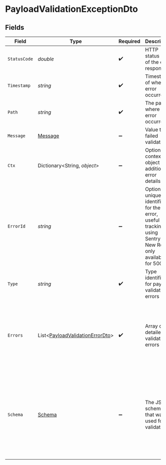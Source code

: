 # PayloadValidationExceptionDto


## Fields

| Field                                                                                                                             | Type                                                                                                                              | Required                                                                                                                          | Description                                                                                                                       | Example                                                                                                                           |
| --------------------------------------------------------------------------------------------------------------------------------- | --------------------------------------------------------------------------------------------------------------------------------- | --------------------------------------------------------------------------------------------------------------------------------- | --------------------------------------------------------------------------------------------------------------------------------- | --------------------------------------------------------------------------------------------------------------------------------- |
| `StatusCode`                                                                                                                      | *double*                                                                                                                          | :heavy_check_mark:                                                                                                                | HTTP status code of the error response.                                                                                           | 404                                                                                                                               |
| `Timestamp`                                                                                                                       | *string*                                                                                                                          | :heavy_check_mark:                                                                                                                | Timestamp of when the error occurred.                                                                                             | 2024-12-12T13:00:00Z                                                                                                              |
| `Path`                                                                                                                            | *string*                                                                                                                          | :heavy_check_mark:                                                                                                                | The path where the error occurred.                                                                                                | /api/v1/resource                                                                                                                  |
| `Message`                                                                                                                         | [Message](../../Models/Errors/Message.md)                                                                                         | :heavy_minus_sign:                                                                                                                | Value that failed validation                                                                                                      | xx xx xx                                                                                                                          |
| `Ctx`                                                                                                                             | Dictionary<String, *object*>                                                                                                      | :heavy_minus_sign:                                                                                                                | Optional context object for additional error details.                                                                             | {<br/>"workflowId": "some_wf_id",<br/>"stepId": "some_wf_id"<br/>}                                                                |
| `ErrorId`                                                                                                                         | *string*                                                                                                                          | :heavy_minus_sign:                                                                                                                | Optional unique identifier for the error, useful for tracking using Sentry and <br/>      New Relic, only available for 500.      | abc123                                                                                                                            |
| `Type`                                                                                                                            | *string*                                                                                                                          | :heavy_check_mark:                                                                                                                | Type identifier for payload validation errors                                                                                     | PAYLOAD_VALIDATION_ERROR                                                                                                          |
| `Errors`                                                                                                                          | List<[PayloadValidationErrorDto](../../Models/Components/PayloadValidationErrorDto.md)>                                           | :heavy_check_mark:                                                                                                                | Array of detailed validation errors                                                                                               | [<br/>{<br/>"field": "user.name",<br/>"message": "must have required property 'name'",<br/>"value": {<br/>"age": 25<br/>},<br/>"schemaPath": "#/required"<br/>}<br/>] |
| `Schema`                                                                                                                          | [Schema](../../Models/Errors/Schema.md)                                                                                           | :heavy_minus_sign:                                                                                                                | The JSON schema that was used for validation                                                                                      | {<br/>"type": "object",<br/>"properties": {<br/>"name": {<br/>"type": "string"<br/>},<br/>"age": {<br/>"type": "number"<br/>}<br/>},<br/>"required": [<br/>"name"<br/>]<br/>} |